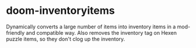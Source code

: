 # doom-inventoryitems
Dynamically converts a large number of items into inventory items in a mod-friendly and compatible way. Also removes the inventory tag on Hexen puzzle items, so they don't clog up the inventory.

